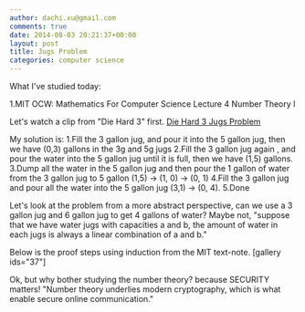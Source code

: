 ```yaml
---
author: dachi.xu@gmail.com
comments: true
date: 2014-08-03 20:21:37+00:00
layout: post
title: Jugs Problem
categories: computer science
---
```


What I've studied today:

1.MIT OCW: Mathematics For Computer Science Lecture 4 Number Theory I

Let's watch a clip from "Die Hard 3" first.
[Die Hard 3 Jugs Problem](https://www.youtube.com/watch?v=BVtQNK_ZUJg)

My solution is: 
1.Fill the 3 gallon jug, and pour it into the 5 gallon jug, then we have (0,3) gallons in the 3g and 5g jugs
2.Fill the 3 gallon jug again , and pour the water into the 5 gallon jug until it is full, then we have (1,5) gallons.
3.Dump all the water in the 5 gallon jug and then pour the 1 gallon of water from the 3 gallon jug to 5 gallon (1,5) -> (1, 0) -> (0, 1)
4.Fill the 3 gallon jug and pour all the water into the 5 gallon jug (3,1) -> (0, 4).
5.Done

Let's look at the problem from a more abstract perspective, can we use a 3 gallon jug and 6 gallon jug to get 4 gallons of water? 
Maybe not, "suppose that we have water jugs with capacities a and b, the amount of water in each jugs is always a linear combination 
of a and b."  

Below is the proof steps using induction from the MIT text-note.
[gallery ids="37"]

Ok, but why bother studying the number theory? because SECURITY matters! "Number theory underlies modern cryptography, which is what 
enable secure online communication."


